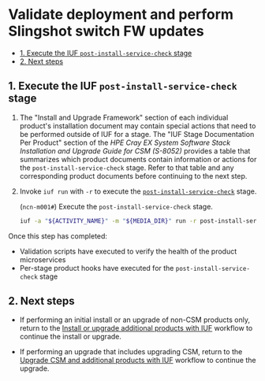 # Validate deployment and perform Slingshot switch FW updates

- [1. Execute the IUF `post-install-service-check` stage](#1-execute-the-iuf-post-install-service-check-stage)
- [2. Next steps](#2-next-steps)

## 1. Execute the IUF `post-install-service-check` stage

1. The "Install and Upgrade Framework" section of each individual product's installation document may contain special actions that need to be performed outside of IUF for a stage. The "IUF Stage Documentation Per Product"
section of the _HPE Cray EX System Software Stack Installation and Upgrade Guide for CSM (S-8052)_ provides a table that summarizes which product documents contain information or actions for the `post-install-service-check` stage.
Refer to that table and any corresponding product documents before continuing to the next step.

1. Invoke `iuf run` with `-r` to execute the [`post-install-service-check`](../stages/post_install_service_check.md) stage.

    (`ncn-m001#`) Execute the `post-install-service-check` stage.

    ```bash
    iuf -a "${ACTIVITY_NAME}" -m "${MEDIA_DIR}" run -r post-install-service-check
    ```

Once this step has completed:

- Validation scripts have executed to verify the health of the product microservices
- Per-stage product hooks have executed for the `post-install-service-check` stage

## 2. Next steps

- If performing an initial install or an upgrade of non-CSM products only, return to the
  [Install or upgrade additional products with IUF](install_or_upgrade_additional_products_with_iuf.md)
  workflow to continue the install or upgrade.

- If performing an upgrade that includes upgrading CSM, return to the
  [Upgrade CSM and additional products with IUF](upgrade_csm_and_additional_products_with_iuf.md)
  workflow to continue the upgrade.
